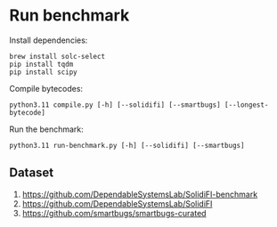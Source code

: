 # Run benchmark

Install dependencies:
```
brew install solc-select
pip install tqdm
pip install scipy
```

Compile bytecodes:
```
python3.11 compile.py [-h] [--solidifi] [--smartbugs] [--longest-bytecode]
```

Run the benchmark:
```
python3.11 run-benchmark.py [-h] [--solidifi] [--smartbugs]
```

## Dataset
1. https://github.com/DependableSystemsLab/SolidiFI-benchmark
2. https://github.com/DependableSystemsLab/SolidiFI
3. https://github.com/smartbugs/smartbugs-curated